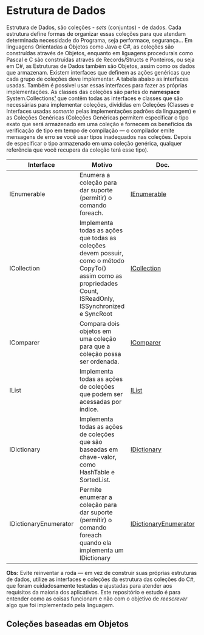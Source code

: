 # Estrutura de Dados
Estrutura de Dados, são coleções - _sets_ (conjuntos) - de dados. Cada estrutura define formas de organizar essas coleções para que atendam determinada necessidade do Programa, seja performace, segurança... Em linguagens Orientadas a Objetos como Java e C#, as coleções são construídas através de Objetos, enquanto em liguagens procedurais como Pascal e C são construídas através de Records/Structs e Ponteiros, ou seja em C#, as Estruturas de Dados também são Objetos, assim como os dados que armazenam. Existem interfaces que definem as ações genéricas que cada grupo de coleções deve implementar. A tabela abaixo as interfaces usadas. Também é possivel usar essas interfaces para fazer as próprias implementações. As classes das coleções são partes do **namespace** System.Collections[¹](https://docs.microsoft.com/pt-br/dotnet/api/system.collections?view=netcore-2.2) que contêm todas as interfaces e classes que são necessárias para implementar coleções, divididas em Coleções (Classes e Interfaces usadas *somente* pelas implementações padrões da linguagem) e as Coleções Genéricas (Coleções Genéricas permitem especificar o tipo exato que será armazenado em uma coleção e fornecem os benefícios da verificação de tipo em tempo de compilação — o compilador emite mensagens de erro se você usar tipos inadequados nas coleções. Depois de especificar o tipo armazenado em uma coleção genérica, qualquer referência que você recupera da coleção terá esse tipo). 

| Interface             | Motivo                                                                                                                                                        | Doc.                                                                                                                           | Doc. Genérica                                                                                                                     |
|-----------------------|---------------------------------------------------------------------------------------------------------------------------------------------------------------|--------------------------------------------------------------------------------------------------------------------------------|-----------------------------------------------------------------------------------------------------------------------------------|
| IEnumerable           | Enumera a coleção para dar suporte (permitir) o comando foreach.                                                                                              | [IEnumerable](https://docs.microsoft.com/pt-br/dotnet/api/system.collections.ienumerable?view=netcore-2.2)                     | [IEnumerable&#60;T&#62;](https://docs.microsoft.com/pt-br/dotnet/api/system.collections.generic.ienumerable-1?view=netcore-2.2)   |
| ICollection           | Implementa todas as ações que todas as coleções devem possuir, como o método CopyTo() assim como as propriedades Count, ISReadOnly, ISSynchronized e SyncRoot | [ICollection](https://docs.microsoft.com/pt-br/dotnet/api/system.collections.icollection?view=netcore-2.2)                     | [ICollection&#60;T&#62;](https://docs.microsoft.com/pt-br/dotnet/api/system.collections.generic.icollection-1?view=netcore-2.2)           |
| IComparer             | Compara dois objetos em uma coleção para que a coleção possa ser ordenada.                                                                                    | [IComparer](https://docs.microsoft.com/pt-br/dotnet/api/system.collections.icomparer?view=netcore-2.2)                         | [IComparer&#60;T&#62;](https://docs.microsoft.com/pt-br/dotnet/api/system.collections.generic.icomparer-1?view=netcore-2.2)               |
| IList                 | Implementa todas as ações de coleções que podem ser acessadas por índice.                                                                                     | [IList](https://docs.microsoft.com/pt-br/dotnet/api/system.collections.ilist?view=netcore-2.2)                                 | [IList&#60;T&#62;](https://docs.microsoft.com/pt-br/dotnet/api/system.collections.generic.ilist-1?view=netcore-2.2)                       |
| IDictionary           | Implementa todas as ações de coleções que são baseadas em chave-valor, como HashTable e SortedList.                                                           | [IDictionary](https://docs.microsoft.com/pt-br/dotnet/api/system.collections.idictionary?view=netcore-2.2)                     | [IDictionary<TKey,TValue>](https://docs.microsoft.com/pt-br/dotnet/api/system.collections.generic.idictionary-2?view=netcore-2.2) |
| IDictionaryEnumerator | Permite enumerar a coleção para dar suporte (permitir) o comando foreach quando ela implementa um IDictionary                                                 | [IDictionaryEnumerator](https://docs.microsoft.com/pt-br/dotnet/api/system.collections.idictionaryenumerator?view=netcore-2.2) |                                                                                                                                   |

**Obs:** Evite reinventar a roda — em vez de construir suas próprias estruturas de dados, utilize as interfaces e coleções da estrutura das coleções do C#, que foram cuidadosamente testadas e ajustadas para atender aos requisitos da maioria dos aplicativos. Este repositório e estudo é para entender como as coisas funcionam e não com o objetivo de _reescrever_ algo que foi implementado pela linguagem. 

## Coleções baseadas em Objetos

